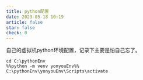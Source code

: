 ```yaml
---
title: python配置
date: 2023-05-18 10:19
article: false
star: false
check: 0
---
```


自己的虚拟机python环境配置，记录下主要是怕自己忘了。

```shell
cd C:\pythonEnv
%%python -m venv yonyouEnv%%
C:\pythonEnv\yonyouEnv\Scripts\activate
```
